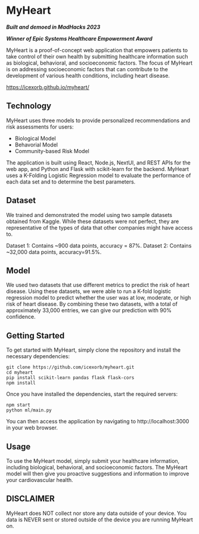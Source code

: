 # MyHeart
***Built and demoed in MadHacks 2023***

***Winner of Epic Systems Healthcare Empowerment Award***


MyHeart is a proof-of-concept web application that empowers patients to take control of their own health by submitting healthcare information such as biological, behavioral, and socioeconomic factors. The focus of MyHeart is on addressing socioeconomic factors that can contribute to the development of various health conditions, including heart disease.

https://icexorb.github.io/myheart/

## Technology
MyHeart uses three models to provide personalized recommendations and risk assessments for users:
- Biological Model 
- Behavorial Model 
- Community-based Risk Model

The application is built using React, Node.js, NextUI, and REST APIs for the web app, and Python and Flask with scikit-learn for the backend. MyHeart uses a K-Folding Logistic Regression model to evaluate the performance of each data set and to determine the best parameters.

## Dataset
We trained and demonstrated the model using two sample datasets obtained from Kaggle. While these datasets were not perfect, they are representative of the types of data that other companies might have access to.

Dataset 1: Contains ~900 data points, accuracy = 87%.
Dataset 2: Contains ~32,000 data points, accuracy=91.5%.

## Model
We used two datasets that use different metrics to predict the risk of heart disease. Using these datasets, we were able to run a K-fold logistic regression model to predict whether the user was at low, moderate, or high risk of heart disease. By combining these two datasets, with a total of approximately 33,000 entries, we can give our prediction with 90% confidence.

## Getting Started
To get started with MyHeart, simply clone the repository and install the necessary dependencies:

```
git clone https://github.com/icexorb/myheart.git
cd myheart
pip install scikit-learn pandas flask flask-cors
npm install
```

Once you have installed the dependencies, start the required servers:
```
npm start
python ml/main.py
```

You can then access the application by navigating to http://localhost:3000 in your web browser.

## Usage

To use the MyHeart model, simply submit your healthcare information, including biological, behavioral, and socioeconomic factors. The MyHeart model will then give you proactive suggestions and information to improve your cardiovascular health.

## DISCLAIMER

MyHeart does NOT collect nor store any data outside of your device. You data is NEVER sent or stored outside of the device you are running MyHeart on.
